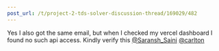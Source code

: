 ```yaml
---
post_url: /t/project-2-tds-solver-discussion-thread/169029/482
---
```

Yes I also got the same email, but when I checked my vercel dashboard I found no such api access. Kindly verify this [@Saransh\_Saini](/u/saransh_saini) [@carlton](/u/carlton)